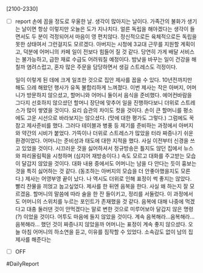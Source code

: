 
[2100-2330]
- [ ] report
	손에 꼽을 정도로 우울한 날. 생각이 많아지는 날이다.
	가족간의 불화가 생기는 날이면 항상 이렇지만 오늘은 도가 지나치다.
	얼른 독립을 해야겠다는 생각이 들면서도 두 분이 걱정되어서 마음이 영 편치않다.
	정신적으로든 육체적으로든 독립을 못한 상태여서 그런걸지도 모르겠다. 
	아버지는 시청에 3교대 근무를 지원할 계획이고, 
	덕분에 어머니의 카페 일이 전보다 힘들어 질 것 같다. 
	당연히 가게 배달 서비스는 불가능하고, 급한 재료 수급도 어려워질 예정이다.
	밤낮을 바꾸는 일이 건강을 해칠까 염려스럽고, 혼자 많은 주문을 담당하면서 생길 
	스트레스도 걱정이다. 
	
	일이 이렇게 된 데에 크게 일조한 것으로 집안 제사를 꼽을 수 있다.
	10년전까지만 해도 으레 해왔던 행사가 유독 불합리하게 느껴졌다.
	이번 제사는 작은 아버지, 어머니가 방문하지 않으셨고, 할머니와 어머니 둘이서 
	음식을 준비했다. 에어컨바람을 그다지 선호하지 않으셨던 할머니 장단에 맞추어 
	일을 진행하다보니 더위로 스트레스가 많이 쌓였을 것이다. 요리 습관의 차이도 컷을 것이다.
	손이 큰 할머니를 평소에도 고운 시선으로 바라보지는 않으셨다. (맛에 대한 평가도 그렇다.) 
	그럼에도 꾹 참고 제사준비를 했다. 그러다 테이블과 병풍 등 제기를 준비하는 과정에서 
	아버지와 약간의 시비가 붙었다. 가뜩이나 더위로 스트레스가 많았을 터라 짜증나기
	쉬운 환경이었다. 어머니는 준비성과 태도에 대한 지적을 했다. 
	사실 이전부터 신경을 쓰고 있었을 것이다. 
	시끄러운 것을 싫어하셔서 정규방송은 틀지도 않던 집에서 뉴스와 파리올림픽을 시청하며 (심지어 재방송이다.) 속도 모르고  대화를 주고받는 모습이 달갑지 않았을 것이다. 
	대화 내용 중에서도 어머니는 남을 다 안다는 듯이 흉보는 것을 특히 싫어하는 것 같다. 
	(동조하는 아버지의 모습을 더 안좋아했을지도 모른다.) 
	제사는 어영부영 끝이 났다. 나 역시도 더위로 인해 표정이 썩 좋지는 않았다. 
	빨리 찬물을 끼얹고 눕고싶었다. 
	제사를 한 뒤엔 음복을 한다. 사실 왜 하는지 잘 모르겠음. 
	할머니의 말씀에 따라 술을 한 잔 들이키고, 정리를 서둘렀다. 
	이 과정에서도 어머니의 스위치를 누르는 포인트가 존재했을 것 같다. 
	음복에 대해 나중에 먹겠다고 대충 둘러댄 것이 안먹겠다는 말로 변한 것으로 
	미루어보아 달갑지 않은 명령(?) 이었을 것이다. 어투도 마음에 들지 않았을 것이다. 
	계속 음복해라...음복해라...음복해라... 했던 것이 짜증나지 않았을까 
	어머니는 표정이 계속 좋지 않으셨다. 
	오늘 아침 어머니의 하소연을 듣고, 이유를 짐작할 수 있었다. 
	소속감도 없이 남의 집 제사를 해준다는

- [ ] OFF

#DailyReport 